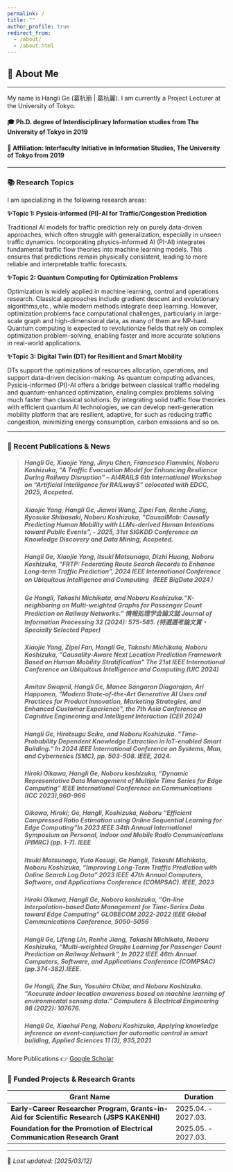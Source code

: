 ```yaml
---
permalink: /
title: ""
author_profile: true
redirect_from: 
  - /about/
  - /about.html
---
```


## 👤 About Me
---
My name is  Hangli Ge (葛杭丽 | 葛杭麗). I am currently a Project Lecturer at the University of Tokyo. 
#### 🎓 Ph.D. degree of Interdisciplinary Information studies from The University of Tokyo in 2019
#### 📍 Affiliation: Interfaculty Initiative in Information Studies, The University of Tokyo from 2019
---

### 📚 Research Topics
 I am specializing in the following research areas:

 **✨Topic 1: Pysicis-informed (PI)-AI for Traffic/Congestion Prediction**
 
 Traditional AI models for traffic prediction rely on purely data-driven approaches, which often struggle with generalization, especially in unseen traffic dynamics. Incorporating physics-informed AI (PI-AI) integrates fundamental traffic flow theories into machine learning models. This ensures that predictions remain physically consistent, leading to more reliable and interpretable traffic forecasts.

 **✨Topic 2: Quantum Computing for Optimization Problems**
 
Optimization is widely applied in machine learning, control and operations research. Classical approaches include gradient descent and evolutionary algorithms,etc., while modern methods integrate deep learning. However, optimization problems face computational challenges, particularly in large-scale graph and high-dimensional data, as many of them are NP-hard. Quantum computing is expected to revolutionize fields that rely on complex optimization problem-solving, enabling faster and more accurate solutions in real-world applications.

  
**✨Topic 3: Digital Twin (DT) for Resillient and Smart Mobility**

DTs support the optimizations of resources allocation, operations, and support data-driven decision-making.
As quantum computing advances, Pysicis-informed (PI)-AI offers a bridge between classical traffic modeling and quantum-enhanced optimization, enaling complex problems solving much faster than classical solutions. By integrating solid traffic flow theories with efficient quantum AI technologies, we can develop next-generation mobility platform that are resilient, adaptive, for such as reducing traffic congestion, minimizing energy consumption, carbon emissions  and so on. 

---

### 📝 Recent Publications & News
> #####  **Hangli Ge**, Xiaojie Yang, Jinyu Chen, Francesco Flammini, Noboru Koshizuka, **"A Traffic Evacuation Model for Enhancing Resilience During Railway Disruption"** – AI4RAILS 6th International Workshop on “Artificial Intelligence for RAILwayS” colocated with EDCC, 2025, Accpeted.
> ##### Xiaojie Yang, **Hangli Ge**, Jiawei Wang, Zipei Fan, Renhe Jiang, Ryosuke Shibasaki, Noboru Koshizuka, **"CausalMob: Causally Predicting Human Mobility with LLMs-derived Human Intentions toward Public Events"**, - 2025, 31st SIGKDD Conference on Knowledge Discovery and Data Mining, Accpeted.
> #####  **Hangli Ge**, Xiaojie Yang, Itsuki Matsunaga, Dizhi Huang, Noboru Koshizuka, **"FRTP: Federating Route Search Records to Enhance Long-term Traffic Prediction"**, 2024 IEEE International Conference on Ubiquitous Intelligence and Computing（IEEE BigData 2024）
> #####  Ge Hangli, Takashi Michikata, and Noboru Koshizuka.“K-neighboring on Multi-weighted Graphs for Passenger Count Prediction on Railway Networks.” 情報処理学会論文誌 Journal of Information Processing 32 (2024): 575-585. (特選選考論文賞・Specially Selected Paper)
> #####  Xiaojie Yang, Zipei Fan, **Hangli Ge**, Takashi Michikata, Noboru Koshizuka, **"Causality-Aware Next Location Prediction Framework Based on Human Mobility Stratification"** The 21st IEEE International Conference on Ubiquitous Intelligence and Computing (UIC 2024)
> #####  Amitav Swapnil, **Hangli Ge**, Manee Sangaran Diagarajan, Ari Happonen, **"Modern State-of-the-Art Generative AI Uses and Practices for Product Innovation, Marketing Strategies, and Enhanced Customer Experience"**, the 7th Asia Conference on Cognitive Engineering and Intelligent Interaction (CEII 2024)
> #####  **Hangli Ge**, Hirotsugu Seike, and Noboru Koshizuka. **"Time-Probability Dependent Knowledge Extraction in IoT-enabled Smart Building."** In 2024 IEEE International Conference on Systems, Man, and Cybernetics (SMC), pp. 503-508. IEEE, 2024.
> ##### Hiroki Oikawa, Hangli Ge, Noboru koshizuka, “Dynamic Representative Data Management of Multiple Time Series for Edge Computing” IEEE International Conference on Communications (ICC 2023),960-966
> ##### Oikawa, Hiroki; Ge, Hangli, Koshizuka, Noboru “Efficient Compressed Ratio Estimation using Online Sequential Learning for Edge Computing”In 2023 IEEE 34th Annual International Symposium on Personal, Indoor and Mobile Radio Communications (PIMRC) (pp. 1-7). IEEE
> ##### Itsuki Matsunaga, Yuto Kosugi, Ge Hangli, Takashi Michikata, Noboru Koshizuka, “Improving Long-Term Traffic Prediction with Online Search Log Data” 2023 IEEE 47th Annual Computers, Software, and Applications Conference (COMPSAC). IEEE, 2023
>##### Hiroki Oikawa, Hangli Ge, Noboru koshizuka, “On-line Interpolation-based Data Management for Time-Series Data toward Edge Computing” GLOBECOM 2022-2022 IEEE Global Communications Conference, 5050-5056
>##### Hangli Ge, Lifeng Lin, Renhe Jiang, Takashi Michikata, Noboru Koshizuka, “Multi-weighted Graphs Learning for Passenger Count Prediction on Railway Network”, In 2022 IEEE 46th Annual Computers, Software, and Applications Conference (COMPSAC) (pp.374-382).IEEE.
> ##### Ge Hangli, Zhe Sun, Yasuhira Chiba, and Noboru Koshizuka. "Accurate indoor location awareness based on machine learning of environmental sensing data." Computers & Electrical Engineering 98 (2022): 107676.
>##### Hangli Ge, Xiaohui Peng, Noboru Koshizuka, Applying knowledge inference on event-conjunction for automatic control in smart building, Applied Sciences 11 (3), 935,2021




More Publications 👉 [Google Scholar](https://scholar.google.com/citations?user=8lFqJGMAAAAJ&hl=en)

<!--### 🏆 Awards & Achievements
- **Specially Selected Paper** – 2024, Journal of Information Processing
- **GCL Scholarship** – 2015~2018, Social ICT Global Creative Leader Program, The University of Tokyo
- **Docomo Scholarship** – 2013~2015, NPO Mobile Communication Fund,Japan
---
!-->

### 🔹 Funded Projects & Research Grants

| Grant Name | Duration |
|------------|-------------|
| **Early-Career Researcher Program, Grants-in-Aid for Scientific Research (JSPS KAKENHI)** |  2025.04. - 2027.03. |
| **Foundation for the Promotion of Electrical Communication Research Grant** |  2025.05. - 2027.03. |

---


🔹 _Last updated: [2025/03/12]_  



